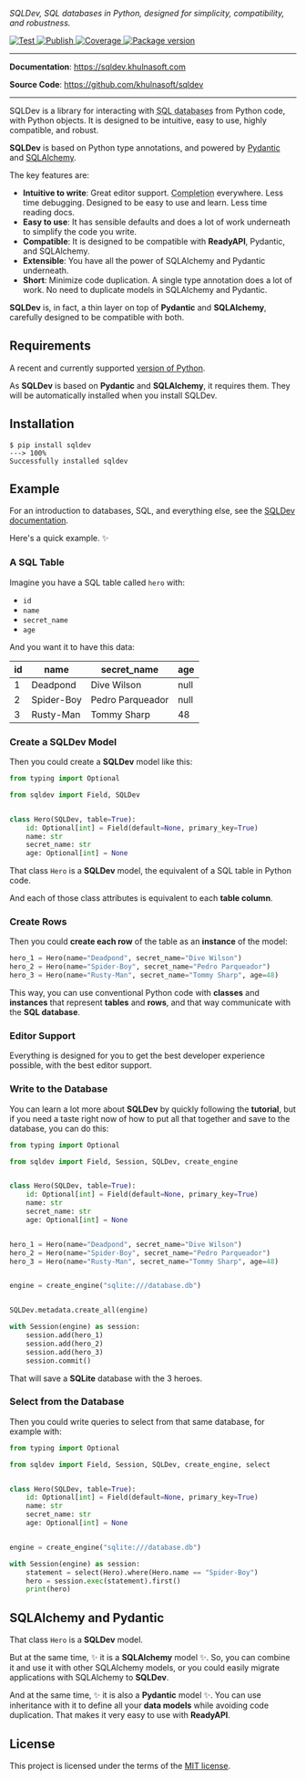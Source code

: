 <p>
    <em>SQLDev, SQL databases in Python, designed for simplicity, compatibility, and robustness.</em>
</p>
<p>
<a href="https://github.com/khulnasoft/sqldev/actions?query=workflow%3ATest" target="_blank">
    <img src="https://github.com/khulnasoft/sqldev/workflows/Test/badge.svg" alt="Test">
</a>
<a href="https://github.com/khulnasoft/sqldev/actions?query=workflow%3APublish" target="_blank">
    <img src="https://github.com/khulnasoft/sqldev/workflows/Publish/badge.svg" alt="Publish">
</a>
<a href="https://coverage-badge.samuelcolvin.workers.dev/redirect/khulnasoft/sqldev" target="_blank">
    <img src="https://coverage-badge.samuelcolvin.workers.dev/khulnasoft/sqldev.svg" alt="Coverage">
<a href="https://pypi.org/project/sqldev" target="_blank">
    <img src="https://img.shields.io/pypi/v/sqldev?color=%2334D058&label=pypi%20package" alt="Package version">
</a>
</p>

---

**Documentation**: <a href="https://sqldev.khulnasoft.com" target="_blank">https://sqldev.khulnasoft.com</a>

**Source Code**: <a href="https://github.com/khulnasoft/sqldev" target="_blank">https://github.com/khulnasoft/sqldev</a>

---

SQLDev is a library for interacting with <abbr title='Also called "Relational databases"'>SQL databases</abbr> from Python code, with Python objects. It is designed to be intuitive, easy to use, highly compatible, and robust.

**SQLDev** is based on Python type annotations, and powered by <a href="https://pydantic-docs.helpmanual.io/" class="external-link" target="_blank">Pydantic</a> and <a href="https://sqlalchemy.org/" class="external-link" target="_blank">SQLAlchemy</a>.

The key features are:

* **Intuitive to write**: Great editor support. <abbr title="also known as auto-complete, autocompletion, IntelliSense">Completion</abbr> everywhere. Less time debugging. Designed to be easy to use and learn. Less time reading docs.
* **Easy to use**: It has sensible defaults and does a lot of work underneath to simplify the code you write.
* **Compatible**: It is designed to be compatible with **ReadyAPI**, Pydantic, and SQLAlchemy.
* **Extensible**: You have all the power of SQLAlchemy and Pydantic underneath.
* **Short**: Minimize code duplication. A single type annotation does a lot of work. No need to duplicate models in SQLAlchemy and Pydantic.

**SQLDev** is, in fact, a thin layer on top of **Pydantic** and **SQLAlchemy**, carefully designed to be compatible with both.

## Requirements

A recent and currently supported <a href="https://www.python.org/downloads/" class="external-link" target="_blank">version of Python</a>.

As **SQLDev** is based on **Pydantic** and **SQLAlchemy**, it requires them. They will be automatically installed when you install SQLDev.

## Installation

<div class="termy">

```console
$ pip install sqldev
---> 100%
Successfully installed sqldev
```

</div>

## Example

For an introduction to databases, SQL, and everything else, see the <a href="https://sqldev.khulnasoft.com/databases/" target="_blank">SQLDev documentation</a>.

Here's a quick example. ✨

### A SQL Table

Imagine you have a SQL table called `hero` with:

* `id`
* `name`
* `secret_name`
* `age`

And you want it to have this data:

| id | name | secret_name | age |
-----|------|-------------|------|
| 1  | Deadpond | Dive Wilson | null |
| 2  | Spider-Boy | Pedro Parqueador | null |
| 3  | Rusty-Man | Tommy Sharp | 48 |

### Create a SQLDev Model

Then you could create a **SQLDev** model like this:

```Python
from typing import Optional

from sqldev import Field, SQLDev


class Hero(SQLDev, table=True):
    id: Optional[int] = Field(default=None, primary_key=True)
    name: str
    secret_name: str
    age: Optional[int] = None
```

That class `Hero` is a **SQLDev** model, the equivalent of a SQL table in Python code.

And each of those class attributes is equivalent to each **table column**.

### Create Rows

Then you could **create each row** of the table as an **instance** of the model:

```Python
hero_1 = Hero(name="Deadpond", secret_name="Dive Wilson")
hero_2 = Hero(name="Spider-Boy", secret_name="Pedro Parqueador")
hero_3 = Hero(name="Rusty-Man", secret_name="Tommy Sharp", age=48)
```

This way, you can use conventional Python code with **classes** and **instances** that represent **tables** and **rows**, and that way communicate with the **SQL database**.

### Editor Support

Everything is designed for you to get the best developer experience possible, with the best editor support.


### Write to the Database

You can learn a lot more about **SQLDev** by quickly following the **tutorial**, but if you need a taste right now of how to put all that together and save to the database, you can do this:

```Python hl_lines="18  21  23-27"
from typing import Optional

from sqldev import Field, Session, SQLDev, create_engine


class Hero(SQLDev, table=True):
    id: Optional[int] = Field(default=None, primary_key=True)
    name: str
    secret_name: str
    age: Optional[int] = None


hero_1 = Hero(name="Deadpond", secret_name="Dive Wilson")
hero_2 = Hero(name="Spider-Boy", secret_name="Pedro Parqueador")
hero_3 = Hero(name="Rusty-Man", secret_name="Tommy Sharp", age=48)


engine = create_engine("sqlite:///database.db")


SQLDev.metadata.create_all(engine)

with Session(engine) as session:
    session.add(hero_1)
    session.add(hero_2)
    session.add(hero_3)
    session.commit()
```

That will save a **SQLite** database with the 3 heroes.

### Select from the Database

Then you could write queries to select from that same database, for example with:

```Python hl_lines="15-18"
from typing import Optional

from sqldev import Field, Session, SQLDev, create_engine, select


class Hero(SQLDev, table=True):
    id: Optional[int] = Field(default=None, primary_key=True)
    name: str
    secret_name: str
    age: Optional[int] = None


engine = create_engine("sqlite:///database.db")

with Session(engine) as session:
    statement = select(Hero).where(Hero.name == "Spider-Boy")
    hero = session.exec(statement).first()
    print(hero)
```


## SQLAlchemy and Pydantic

That class `Hero` is a **SQLDev** model.

But at the same time, ✨ it is a **SQLAlchemy** model ✨. So, you can combine it and use it with other SQLAlchemy models, or you could easily migrate applications with SQLAlchemy to **SQLDev**.

And at the same time, ✨ it is also a **Pydantic** model ✨. You can use inheritance with it to define all your **data models** while avoiding code duplication. That makes it very easy to use with **ReadyAPI**.

## License

This project is licensed under the terms of the [MIT license](https://github.com/khulnasoft/sqldev/blob/main/LICENSE).
